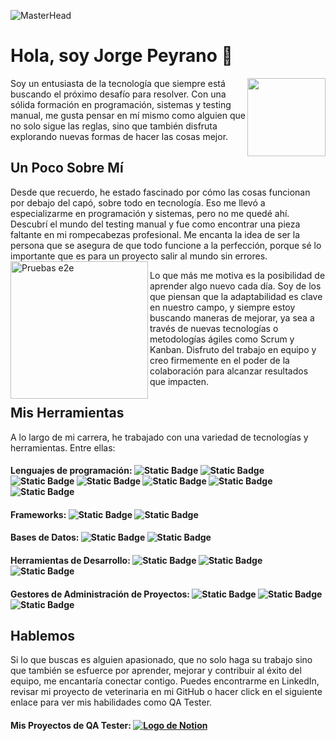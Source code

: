 ![MasterHead](https://newfutureit.com.au/wp-content/uploads/2020/05/img-break-3.jpg)
# Hola, soy Jorge Peyrano 👋
<img align="right" width="125" src="https://github.com/Japeyr/JorgePeyrano/blob/main/JorgitoPerfil2.png" >Soy un entusiasta de la tecnología que siempre está buscando el próximo desafío para resolver. Con una sólida formación en programación, sistemas y testing manual, me gusta pensar en mí mismo como alguien que no solo sigue las reglas, sino que también disfruta explorando nuevas formas de hacer las cosas mejor.

## Un Poco Sobre Mí
Desde que recuerdo, he estado fascinado por cómo las cosas funcionan por debajo del capó, sobre todo en tecnología. Eso me llevó a especializarme en programación y sistemas, pero no me quedé ahí. Descubrí el mundo del testing manual y fue como encontrar una pieza faltante en mi rompecabezas profesional. Me encanta la idea de ser la persona que se asegura de que todo funcione a la perfección, porque sé lo importante que es para un proyecto salir al mundo sin errores.<img width="220" align="left" src="https://www.mtp.es/wp-content/uploads/2019/03/testing.jpg" alt="Pruebas e2e">

Lo que más me motiva es la posibilidad de aprender algo nuevo cada día. Soy de los que piensan que la adaptabilidad es clave en nuestro campo, y siempre estoy buscando maneras de mejorar, ya sea a través de nuevas tecnologías o metodologías ágiles como Scrum y Kanban. Disfruto del trabajo en equipo y creo firmemente en el poder de la colaboración para alcanzar resultados que impacten.

## Mis Herramientas
A lo largo de mi carrera, he trabajado con una variedad de tecnologías y herramientas. Entre ellas:

#### Lenguajes de programación: ![Static Badge](https://img.shields.io/badge/C-yellow) ![Static Badge](https://img.shields.io/badge/Visual--Basic-green) ![Static Badge](https://img.shields.io/badge/HTML5-blue) ![Static Badge](https://img.shields.io/badge/CSS3-red) ![Static Badge](https://img.shields.io/badge/Javascript-orange) ![Static Badge](https://img.shields.io/badge/PHP-skyblue) ![Static Badge](https://img.shields.io/badge/Python-violet)
#### Frameworks: ![Static Badge](https://img.shields.io/badge/Django-beige) ![Static Badge](https://img.shields.io/badge/Boostrap5-black)
#### Bases de Datos: ![Static Badge](https://img.shields.io/badge/SQL--Server-yellow) ![Static Badge](https://img.shields.io/badge/MySQL-green)
#### Herramientas de Desarrollo: ![Static Badge](https://img.shields.io/badge/Visual--Studio--Code-blue) ![Static Badge](https://img.shields.io/badge/Visual--Studio--2022-red) ![Static Badge](https://img.shields.io/badge/PyCharm-orange)
#### Gestores de Administración de Proyectos: ![Static Badge](https://img.shields.io/badge/Jira-skyblue) ![Static Badge](https://img.shields.io/badge/Xray-violet) ![Static Badge](https://img.shields.io/badge/Test--Monitor-beige)

## Hablemos 
Si lo que buscas es alguien apasionado, que no solo haga su trabajo sino que también se esfuerce por aprender, mejorar y contribuir al éxito del equipo, me encantaría conectar contigo. Puedes encontrarme en LinkedIn, revisar mi proyecto de veterinaria en mi GitHub o hacer click en el siguiente enlace para ver mis habilidades como QA Tester.

#### Mis Proyectos de QA Tester: [![Logo de Notion](https://raw.githubusercontent.com/Japeyr/JorgePeyrano/ba8aa36f5a931de15cca1fc60768ace2e874d7fa/Notion.jpg)](https://peppermint-perigee-9b6.notion.site/Portafolio-Jorge-Peyrano-QA-Tester-28ff0d4de8bc42b6a5d8af29fcb083f1?pvs=4)
  
